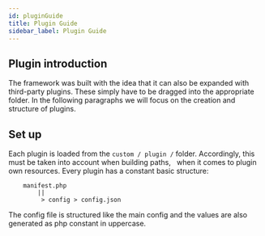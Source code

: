 ```yaml
---
id: pluginGuide
title: Plugin Guide
sidebar_label: Plugin Guide
---
```


## Plugin introduction

The framework was built with the idea that it can also be expanded with third-party plugins. These simply have to be dragged into the appropriate folder. In the following paragraphs we will focus on the creation and structure of plugins.

## Set up

Each plugin is loaded from the `custom / plugin /` folder.
Accordingly, this must be taken into account when building paths,
  when it comes to plugin own resources.
Every plugin has a constant basic structure:

		manifest.php
			||
			 > config > config.json

The config file is structured like the main config and the values are also generated as php constant in uppercase.

